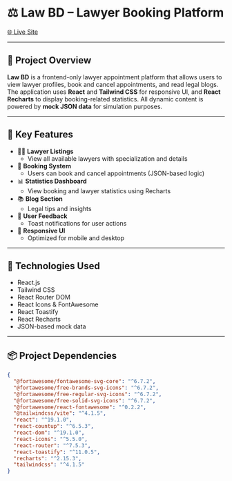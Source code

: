 # ⚖️ Law BD – Lawyer Booking Platform

[🌐 Live Site](https://find-lawyers-bd.netlify.app)

---

## 📌 Project Overview

**Law BD** is a frontend-only lawyer appointment platform that allows users to view lawyer profiles, book and cancel appointments, and read legal blogs. The application uses **React** and **Tailwind CSS** for responsive UI, and **React Recharts** to display booking-related statistics. All dynamic content is powered by **mock JSON data** for simulation purposes.

---

## 🚀 Key Features

- 👨‍⚖️ **Lawyer Listings**
  - View all available lawyers with specialization and details
- 📅 **Booking System**
  - Users can book and cancel appointments (JSON-based logic)
- 📊 **Statistics Dashboard**
  - View booking and lawyer statistics using Recharts
- 📚 **Blog Section**
  - Legal tips and insights
- 💬 **User Feedback**
  - Toast notifications for user actions
- 📱 **Responsive UI**
  - Optimized for mobile and desktop

---

## 🧰 Technologies Used

- React.js
- Tailwind CSS
- React Router DOM
- React Icons & FontAwesome
- React Toastify
- React Recharts
- JSON-based mock data

---

## 📦 Project Dependencies

```json
{
  "@fortawesome/fontawesome-svg-core": "^6.7.2",
  "@fortawesome/free-brands-svg-icons": "^6.7.2",
  "@fortawesome/free-regular-svg-icons": "^6.7.2",
  "@fortawesome/free-solid-svg-icons": "^6.7.2",
  "@fortawesome/react-fontawesome": "^0.2.2",
  "@tailwindcss/vite": "^4.1.5",
  "react": "^19.1.0",
  "react-countup": "^6.5.3",
  "react-dom": "^19.1.0",
  "react-icons": "^5.5.0",
  "react-router": "^7.5.3",
  "react-toastify": "^11.0.5",
  "recharts": "^2.15.3",
  "tailwindcss": "^4.1.5"
}
